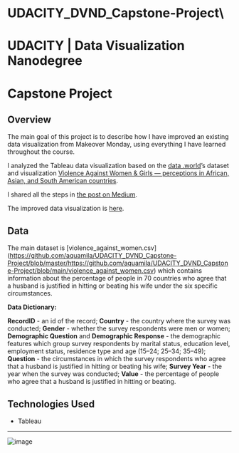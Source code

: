 # UDACITY_DVND_Capstone-Project\

# UDACITY | Data Visualization Nanodegree
# Capstone Project

## Overview

The main goal of this project is to describe how I have improved an existing data visualization from Makeover Monday, using everything I have learned throughout the course.

I analyzed the Tableau data visualization based on the [data .world](https://data.world/)’s dataset and visualization [Violence Against Women & Girls — perceptions in African, Asian, and South American countries](https://data.world/makeovermonday/2020w10). 

I shared all the steps in [the post on Medium](https://aquamila.medium.com/udacity-data-visualization-nanodegree-capstone-project-7f9714c0a903).

The improved data visualization is [here](https://public.tableau.com/views/UDACITY_DVND_Capstone_LiudmilaSemenova/ViolenceAgainstWomen?:language=en&:display_count=y&:origin=viz_share_link). 

## Data

The main dataset is [violence_against_women.csv] (https://github.com/aquamila/UDACITY_DVND_Capstone-Project/blob/master/https://github.com/aquamila/UDACITY_DVND_Capstone-Project/blob/main/violence_against_women.csv) which contains information about the percentage of people in 70 countries who agree that a husband is justified in hitting or beating his wife under the six specific circumstances.

__Data Dictionary:__

**RecordID** - an id of the record;
**Country** - the country where the survey was conducted;
**Gender** - whether the survey respondents were men or women;
**Demographic Question** and **Demographic Response** - the demographic features which group survey respondents by marital status, education level, employment status, residence type and age (15–24; 25–34; 35–49);
**Question** - the circumstances in which the survey respondents who agree that a husband is justified in hitting or beating his wife;
**Survey Year** - the year when the survey was conducted;
**Value** - the percentage of people who agree that a husband is justified in hitting or beating.


## Technologies Used

- Tableau

---------

![image](https://user-images.githubusercontent.com/34717940/120427604-2c179b80-c340-11eb-9001-60e62a3b0624.png)


